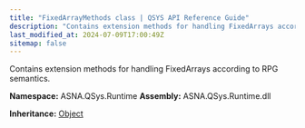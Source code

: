 ```yaml
---
title: "FixedArrayMethods class | QSYS API Reference Guide"
description: "Contains extension methods for handling FixedArrays according to RPG semantics. "
last_modified_at: 2024-07-09T17:00:49Z
sitemap: false
---
```


Contains extension methods for handling FixedArrays according to RPG semantics.

**Namespace:** ASNA.QSys.Runtime
**Assembly:** ASNA.QSys.Runtime.dll

**Inheritance:** [Object](https://docs.microsoft.com/en-us/dotnet/api/system.object)
<br>
<br>
